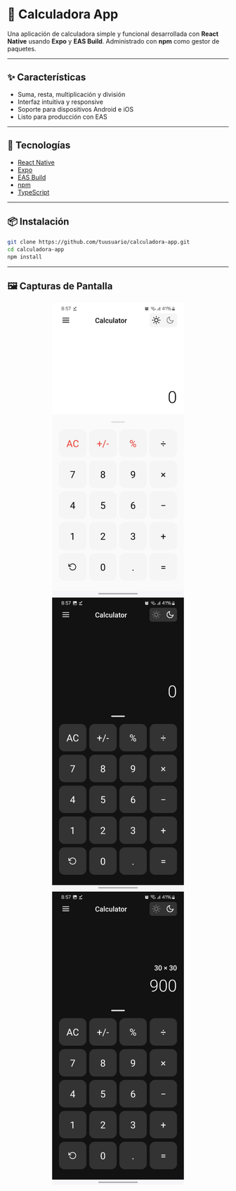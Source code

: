 # 📱 Calculadora App

Una aplicación de calculadora simple y funcional desarrollada con **React Native** usando **Expo** y **EAS Build**. Administrado con **npm** como gestor de paquetes.

---

## ✨ Características

- Suma, resta, multiplicación y división
- Interfaz intuitiva y responsive
- Soporte para dispositivos Android e iOS
- Listo para producción con EAS

---

## 🚀 Tecnologías

- [React Native](https://reactnative.dev/)
- [Expo](https://expo.dev/)
- [EAS Build](https://docs.expo.dev/eas/)
- [npm](https://www.npmjs.com/)
- [TypeScript](https://www.typescriptlang.org/) 

---

## 📦 Instalación

```bash
git clone https://github.com/tuusuario/calculadora-app.git
cd calculadora-app
npm install
```

---

## 🖼️ Capturas de Pantalla

<div align="center">
    <img src="./assets/Imagen%20de%20WhatsApp%202025-04-11%20a%20las%2019.47.17_4f1c4580.jpg" alt="Pantalla principal" width="300"/>
    <img src="./assets/Imagen%20de%20WhatsApp%202025-04-11%20a%20las%2021.07.42_133c650a.jpg" alt="Pantalla principal" width="300"/>
    <img src="./assets/Imagen%20de%20WhatsApp%202025-04-11%20a%20las%2021.07.42_3e726539.jpg" alt="Pantalla principal" width="300"/>
</div>












